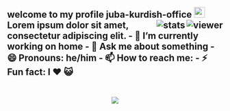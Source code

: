 ## welcome to my profile juba-kurdish-office <img src="https://media.giphy.com/media/hvRJCLFzcasrR4ia7z/giphy.gif" width="25px"> <img align="right" src="https://komarev.com/ghpvc/?username=jovanzers&style=flat&color=d83a7c" alt="viewer" /> <img align="right" src="https://github-readme-stats.vercel.app/api?username=jovanzers&show_icons=true&theme=radical&include_all_commits=true&count_private=true" alt="stats" /> Lorem ipsum dolor sit amet, consectetur adipiscing elit. - 🔭 I’m currently working on home - 💬 Ask me about something - 😄 Pronouns: he/him - 📫 How to reach me: - ⚡ Fun fact: I ❤️ 😺 <br>&nbsp; <p align="center"> <a href="https://github.com/anuraghazra/github-readme-stats"> <img src="https://github-readme-stats.vercel.app/api/top-langs/?username=jovanzers&layout=compact&theme=radical&card_width=800" /> </a> <!-- <a href="https://github.com/jovanzers"> <img height="180em" src="https://github-readme-stats.vercel.app/api?username=jovanzers&show_icons=true&theme=radical&include_all_commits=true&count_private=true" /> <img height="180em" src="https://github-readme-stats.vercel.app/api/top-langs/?username=jovanzers&layout=compact&theme=radical" /> </a> --> </p>
